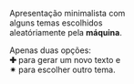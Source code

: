Apresentação minimalista com  
alguns temas escolhidos  
aleatóriamente pela **máquina**.  

Apenas duas opções:  
**✚** para gerar um novo texto e  
**✴** para escolher outro tema.  
